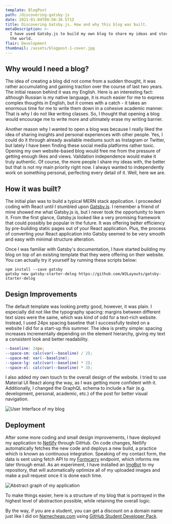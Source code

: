 ```yaml
---
template: BlogPost
path: /discovering-gatsby-js
date: 2021-01-04T09:50:36.571Z
title: Discovering Gatsby.js. How and why this blog was built.
metaDescription: >-
  I have used Gatsby.js to build my own blog to share my ideas and stories with
  the world.
flair: Development
thumbnail: /assets/blogpost-1-cover.jpg
---
```

## Why would I need a blog?

The idea of creating a blog did not come from a sudden thought, it was rather accumulating and gaining traction over the course of last two years. The initial reason behind it was my English. Here is an interesting fact: although Russian is my native language, it is much easier for me to express complex thoughts in English, but it comes with a catch - it takes an enormous time for me to write them down in a cohesive academic manner. That is why I do not like writing classes. So, I thought that opening a blog would encourage me to write more and ultimately erase my writing barrier.

Another reason why I wanted to open a blog was because I really liked the idea of sharing insights and personal experiences with other people. Yes, I could do it through already available mediums such as Instagram or Twitter, but lately I have been finding these social media platforms rather toxic. Opening my own website-based blog would free me from the pressure of getting enough likes and views. Validation independence would make it truly authentic. Of course, the more people I share my ideas with, the better but that is not my main priority right now. I always wanted to independently work on something personal, perfecting every detail of it. Well, here we are.

## How it was built?

The initial plan was to build a typical MERN stack application. I proceeded coding with React until I stumbled upon [Gatsby.js](https://www.gatsbyjs.com/). I remember a friend of mine showed me what Gatsby.js is, but I never took the opportunity to learn it. From the first glance, Gatsby.js looked like a very promising framework that could possibly be popular in the future. It was offering better efficiency by pre-building static pages out of your React application. Plus, the process of converting your React application into Gatsby seemed to be very smooth and easy with minimal structure alteration.

Once I was familiar with Gatsby's documentation, I have started building my blog on top of an existing template that they were offering on their website. You can actually try it yourself by running these scripts below:

```git
npm install --save gatsby
gatsby new gatsby-starter-delog https://github.com/W3Layouts/gatsby-starter-delog
```

## Design Improvements

The default template was looking pretty good, however, it was plain. I especially did not like the typography spacing: margins between different text sizes were the same, which was kind of odd for a text-rich website. Instead, I used 24px spacing baseline that I successfully tested on a website I did for a start-up this summer. The idea is pretty simple: spacing increases incrementally depending on the element hierarchy, giving my text a consistent look and better readability.

```scss
--baseline: 24px;
--space-sm: calc(var(--baseline) / 2);
--space-md: var(--baseline);
--space-lg: calc(var(--baseline) * 2);
--space-xl: calc(var(--baseline) * 3);
```

I also added my own touch to the overall design of the website. I tried to use Material UI React along the way, as I was getting more confident with it. Additionally, I changed the GraphQL schema to include a flair (e.g. development, personal, academic, etc.) of the post for better visual navigation.

![User Interface of my blog](/assets/blogpost-1-1.png "Before/After UI Showcase")

## Deployment

After some more coding and small design improvements, I have deployed my application to [Netlify](https://www.netlify.com/) through GitHub. On code changes, Netlify automatically fetches the new code and deploys a new build, a practice which is known as continuous integration. Speaking of my contact form, the data is sent using fetch API to my [Formcarry](http://formcarry.com) endpoint, which informs me later through email. As an experiment, I have installed an [ImgBot](https://imgbot.net/) to my repository, that will automatically optimize all of my uploaded images and make a pull request once it is done each time.

![Abstract graph of my application](/assets/blogpost-1.png "Application structure")

To make things easier, here is a structure of my blog that is portrayed in the highest level of abstraction possible, while retaining the overall logic.

By the way, if you are a student, you can get a discount on a domain name just like I did on [Namecheap.com](namecheap.com) using [GitHub Student Developer Pack](https://education.github.com/pack/offers).
